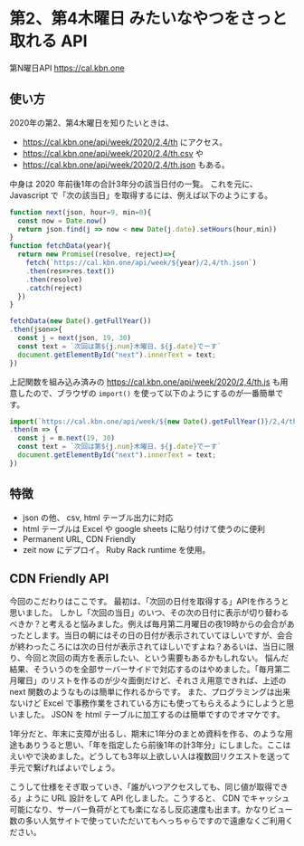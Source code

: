 # 第2、第4木曜日 みたいなやつをさっと取れる API

第N曜日API https://cal.kbn.one

## 使い方
2020年の第2、第4木曜日を知りたいときは、
- https://cal.kbn.one/api/week/2020/2,4/th にアクセス。
- https://cal.kbn.one/api/week/2020/2,4/th.csv や
- https://cal.kbn.one/api/week/2020/2,4/th.json もある。

中身は 2020 年前後1年の合計3年分の該当日付の一覧。
これを元に、 Javascript で「次の該当日」を取得するには、例えば以下のようにする。

```javascript
function next(json, hour=9, min=0){
  const now = Date.now()
  return json.find(j => now < new Date(j.date).setHours(hour,min))
}
function fetchData(year){
  return new Promise((resolve, reject)=>{
    fetch(`https://cal.kbn.one/api/week/${year}/2,4/th.json`)
    .then(res=>res.text())
    .then(resolve)
    .catch(reject)
  })
}

fetchData(new Date().getFullYear())
.then(json=>{
  const j = next(json, 19, 30)
  const text = `次回は第${j.num}木曜日、${j.date}でーす`
  document.getElementById("next").innerText = text;
})
```

上記関数を組み込み済みの https://cal.kbn.one/api/week/2020/2,4/th.js も用意したので、ブラウザの ```import()``` を使って以下のようにするのが一番簡単です。

```javascript
import(`https://cal.kbn.one/api/week/${new Date().getFullYear()}/2,4/th.js`)
.then(m => {
  const j = m.next(19, 30)
  const text = `次回は第${j.num}木曜日、${j.date}でーす`
  document.getElementById("next").innerText = text;
})
```

## 特徴
- json の他、 csv, html テーブル出力に対応
- html テーブルは Excel や google sheets に貼り付けて使うのに便利
- Permanent URL, CDN Friendly
- zeit now にデプロイ。 Ruby Rack runtime を使用。

## CDN Friendly API
今回のこだわりはここです。
最初は、「次回の日付を取得する」APIを作ろうと思いました。
しかし「次回の当日」のいつ、その次の日付に表示が切り替わるべきか？と考えると悩みました。例えば毎月第二月曜日の夜19時からの会合があったとします。当日の朝にはその日の日付が表示されていてほしいですが、会合が終わったころには次の日付が表示されてほしいですよね？あるいは、当日に限り、今回と次回の両方を表示したい、という需要もあるかもしれない。
悩んだ結果、そういうのを全部サーバーサイドで対応するのはやめました。「毎月第二月曜日」のリストを作るのが少々面倒だけど、それさえ用意できれば、上述の next 関数のようなものは簡単に作れるからです。
また、プログラミングは出来ないけど Excel で事務作業をされている方にも使ってもらえるようにしようと思いました。 JSON を html テーブルに加工するのは簡単ですのでオマケです。

1年分だと、年末に支障が出るし、期末に1年分のまとめ資料を作る、のような用途もありうると思い、「年を指定したら前後1年の計3年分」にしました。ここはえいやで決めました。どうしても3年以上欲しい人は複数回リクエストを送って手元で繋げればよいでしょう。

こうして仕様をそぎ取っていき、「誰がいつアクセスしても、同じ値が取得できる」ように URL 設計をして API 化しました。こうすると、 CDN でキャッシュ可能になり、サーバー負荷がとても楽になるし反応速度も出ます。かなりビュー数の多い人気サイトで使っていただいてもへっちゃらですので遠慮なくご利用ください。
